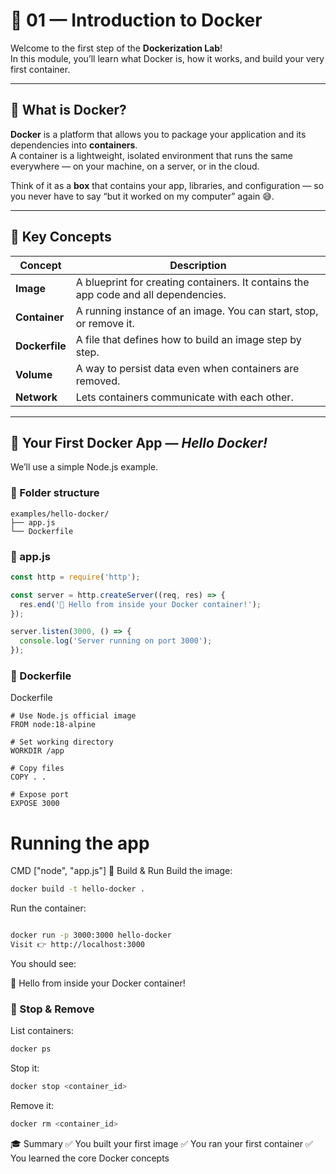 # 🐳 01 — Introduction to Docker

Welcome to the first step of the **Dockerization Lab**!  
In this module, you’ll learn what Docker is, how it works, and build your very first container.

---

## 🧠 What is Docker?

**Docker** is a platform that allows you to package your application and its dependencies into **containers**.  
A container is a lightweight, isolated environment that runs the same everywhere — on your machine, on a server, or in the cloud.

Think of it as a **box** that contains your app, libraries, and configuration — so you never have to say “but it worked on my computer” again 😅.

---

## 🧩 Key Concepts

| Concept | Description |
|----------|-------------|
| **Image** | A blueprint for creating containers. It contains the app code and all dependencies. |
| **Container** | A running instance of an image. You can start, stop, or remove it. |
| **Dockerfile** | A file that defines how to build an image step by step. |
| **Volume** | A way to persist data even when containers are removed. |
| **Network** | Lets containers communicate with each other. |

---

## 🧪 Your First Docker App — *Hello Docker!*

We’ll use a simple Node.js example.

### 📁 Folder structure
```
examples/hello-docker/
├── app.js
└── Dockerfile
```
### 🧰 app.js

```js
const http = require('http');

const server = http.createServer((req, res) => {
  res.end('👋 Hello from inside your Docker container!');
});

server.listen(3000, () => {
  console.log('Server running on port 3000');
});
```

### 🐳 Dockerfile
Dockerfile
```ymal
# Use Node.js official image
FROM node:18-alpine

# Set working directory
WORKDIR /app

# Copy files
COPY . .

# Expose port
EXPOSE 3000
```
# Running the app
CMD ["node", "app.js"]
🚀 Build & Run
Build the image:
```bash
docker build -t hello-docker .
```
Run the container:

```bash

docker run -p 3000:3000 hello-docker
Visit 👉 http://localhost:3000
```
You should see:

👋 Hello from inside your Docker container!

### 🧹 Stop & Remove
List containers:

```bash
docker ps
```
Stop it:

```bash
docker stop <container_id>
```
Remove it:

```bash
docker rm <container_id>
```
🎓 Summary
✅ You built your first image
✅ You ran your first container
✅ You learned the core Docker concepts

